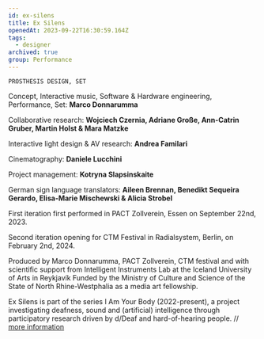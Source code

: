 ```yaml
---
id: ex-silens
title: Ex Silens
openedAt: 2023-09-22T16:30:59.164Z
tags:
  - designer
archived: true
group: Performance
---
```

`PROSTHESIS DESIGN, SET`

Concept, Interactive music, Software & Hardware engineering, Performance, Set: **Marco Donnarumma**

Collaborative research: **Wojciech Czernia, Adriane Große, Ann-Catrin Gruber, Martin Holst & Mara Matzke** 

Interactive light design & AV research: **Andrea Familari** 

Cinematography: **Daniele Lucchini** 

Project management: **Kotryna Slapsinskaite** 

German sign language translators: **Aileen Brennan, Benedikt Sequeira Gerardo, Elisa-Marie Mischewski & Alicia Strobel**

First iteration first performed in PACT Zollverein, Essen on September 22nd, 2023.

Second iteration opening for CTM Festival in Radialsystem, Berlin, on February 2nd, 2024.

Produced by Marco Donnarumma, PACT Zollverein, CTM festival and with scientific support from Intelligent Instruments Lab at the Iceland University of Arts in Reykjavík Funded by the Ministry of Culture and Science of the State of North Rhine-Westphalia as a media art fellowship. 

Ex Silens is part of the series I Am Your Body (2022-present), a project investigating deafness, sound and (artificial) intelligence through participatory research driven by d/Deaf and hard-of-hearing people. // [more information](https://marcodonnarumma.com/series/i-am-your-body/)
